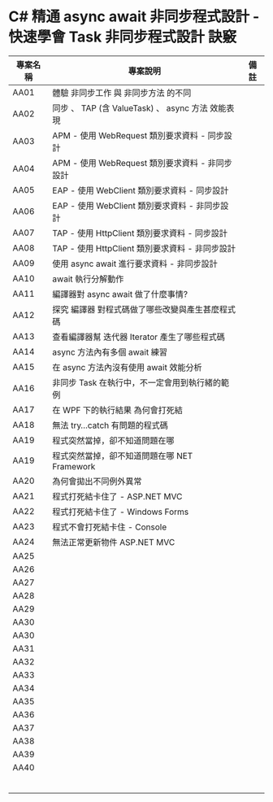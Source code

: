 # C# 精通 async await 非同步程式設計 - 快速學會 Task 非同步程式設計  訣竅

|專案名稱|專案說明|備註|
|-|-|-|
|AA01|體驗 非同步工作 與 非同步方法 的不同||
|AA02|同步 、 TAP  (含 ValueTask) 、 async 方法 效能表現||
|AA03|APM - 使用 WebRequest 類別要求資料 - 同步設計||
|AA04|APM - 使用 WebRequest 類別要求資料 - 非同步設計||
|AA05|EAP - 使用 WebClient 類別要求資料 - 同步設計||
|AA06|EAP - 使用 WebClient 類別要求資料 - 非同步設計||
|AA07|TAP - 使用 HttpClient 類別要求資料 - 同步設計||
|AA08|TAP - 使用 HttpClient 類別要求資料 - 非同步設計||
|AA09|使用 async await 進行要求資料 - 非同步設計||
|AA10|await 執行分解動作||
|AA11|編譯器對 async await 做了什麼事情?||
|AA12|探究 編譯器 對程式碼做了哪些改變與產生甚麼程式碼||
|AA13|查看編譯器幫 迭代器 Iterator 產生了哪些程式碼||
|AA14|async 方法內有多個 await 練習||
|AA15|在 async 方法內沒有使用 await 效能分析||
|AA16|非同步 Task 在執行中，不一定會用到執行緒的範例||
|AA17|在 WPF 下的執行結果 為何會打死結||
|AA18|無法 try…catch 有問題的程式碼||
|AA19|程式突然當掉，卻不知道問題在哪||
|AA19|程式突然當掉，卻不知道問題在哪 NET Framework||
|AA20|為何會拋出不同例外異常||
|AA21|程式打死結卡住了 - ASP.NET MVC||
|AA22|程式打死結卡住了 - Windows Forms||
|AA23|程式不會打死結卡住 - Console||
|AA24|無法正常更新物件 ASP.NET MVC||
|AA25|||
|AA26|||
|AA27|||
|AA28|||
|AA29|||
|AA30|||
|AA30|||
|AA31|||
|AA32|||
|AA33|||
|AA34|||
|AA35|||
|AA36|||
|AA37|||
|AA38|||
|AA39|||
|AA40|||
||||
||||
||||
||||
||||
||||

